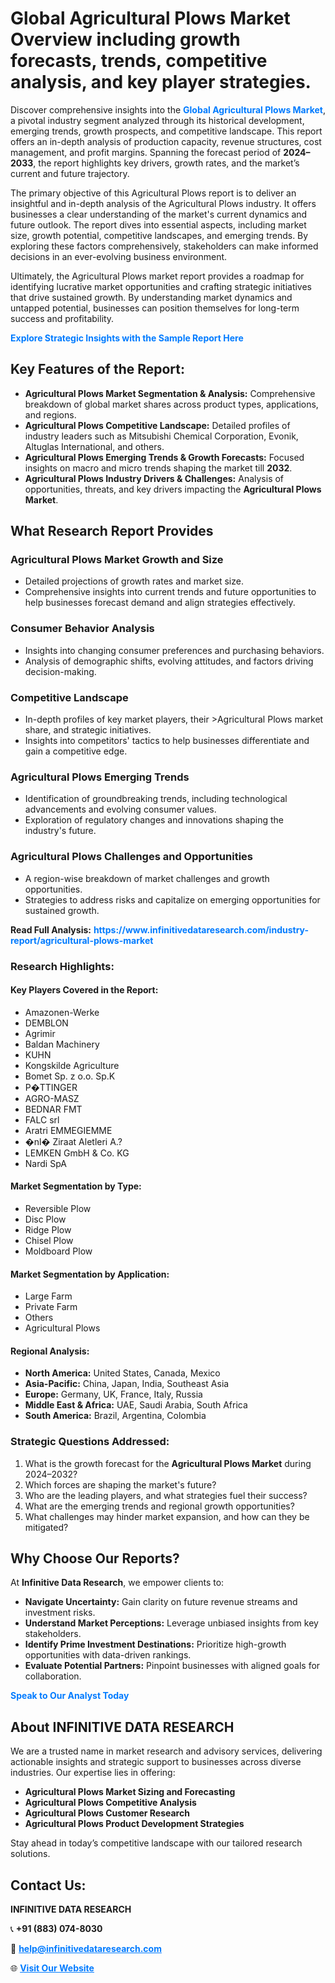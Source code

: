 <h1>Global Agricultural Plows Market Overview including growth forecasts, trends, competitive analysis, and key player strategies.</h1>
<p>
Discover comprehensive insights into the 
<a href="https://www.infinitivedataresearch.com/industry-report/agricultural-plows-market" rel="dofollow" style="color: #007BFF; text-decoration: none;"><strong>Global Agricultural Plows Market</strong></a>, a pivotal industry segment analyzed through its historical development, emerging trends, growth prospects, and competitive landscape. This report offers an in-depth analysis of production capacity, revenue structures, cost management, and profit margins. Spanning the forecast period of <strong>2024–2033</strong>, the report highlights key drivers, growth rates, and the market’s current and future trajectory.
</p>
<p>
The primary objective of this Agricultural Plows report is to deliver an insightful and in-depth analysis of the Agricultural Plows industry. It offers businesses a clear understanding of the market's current dynamics and future outlook. The report dives into essential aspects, including market size, growth potential, competitive landscapes, and emerging trends. By exploring these factors comprehensively, stakeholders can make informed decisions in an ever-evolving business environment.
</p>
<p>
Ultimately, the Agricultural Plows market report provides a roadmap for identifying lucrative market opportunities and crafting strategic initiatives that drive sustained growth. By understanding market dynamics and untapped potential, businesses can position themselves for long-term success and profitability.
</p>
<p>
<a href="https://www.infinitivedataresearch.com/request-sample/reportId=103696" style="color: #007BFF; text-decoration: none;"><strong>Explore Strategic Insights with the Sample Report Here</strong></a>
</p>

<h2>Key Features of the Report:</h2>
<ul>
<li><strong>Agricultural Plows Market Segmentation & Analysis:</strong> Comprehensive breakdown of global market shares across product types, applications, and regions.</li>
<li><strong>Agricultural Plows Competitive Landscape:</strong> Detailed profiles of industry leaders such as Mitsubishi Chemical Corporation, Evonik, Altuglas International, and others.</li>
<li><strong>Agricultural Plows Emerging Trends & Growth Forecasts:</strong> Focused insights on macro and micro trends shaping the market till <strong>2032</strong>.</li>
<li><strong>Agricultural Plows Industry Drivers & Challenges:</strong> Analysis of opportunities, threats, and key drivers impacting the <strong>Agricultural Plows Market</strong>.</li>
</ul>

<h2>What Research Report Provides</h2>
<h3>Agricultural Plows Market Growth and Size</h3>
<ul>
<li>Detailed projections of growth rates and market size.</li>
<li>Comprehensive insights into current trends and future opportunities to help businesses forecast demand and align strategies effectively.</li>
</ul>

<h3>Consumer Behavior Analysis</h3>
<ul>
<li>Insights into changing consumer preferences and purchasing behaviors.</li>
<li>Analysis of demographic shifts, evolving attitudes, and factors driving decision-making.</li>
</ul>

<h3>Competitive Landscape</h3>
<ul>
<li>In-depth profiles of key market players, their >Agricultural Plows market share, and strategic initiatives.</li>
<li>Insights into competitors' tactics to help businesses differentiate and gain a competitive edge.</li>
</ul>

<h3>Agricultural Plows Emerging Trends</h3>
<ul>
<li>Identification of groundbreaking trends, including technological advancements and evolving consumer values.</li>
<li>Exploration of regulatory changes and innovations shaping the industry's future.</li>
</ul>

<h3>Agricultural Plows Challenges and Opportunities</h3>
<ul>
<li>A region-wise breakdown of market challenges and growth opportunities.</li>
<li>Strategies to address risks and capitalize on emerging opportunities for sustained growth.</li>
</ul>
<p><strong>Read Full Analysis:</strong> <a href="https://www.infinitivedataresearch.com/industry-report/agricultural-plows-market" rel="dofollow" style="color: #007BFF; text-decoration: none;"><strong>https://www.infinitivedataresearch.com/industry-report/agricultural-plows-market</strong></a></p>
<h3>Research Highlights:</h3>
<h4>Key Players Covered in the Report:</h4>
<ul><li>Amazonen-Werke</li><li>DEMBLON</li><li>Agrimir</li><li>Baldan Machinery</li><li>KUHN</li><li>Kongskilde Agriculture</li><li>Bomet Sp. z o.o. Sp.K</li><li>P�TTINGER</li><li>AGRO-MASZ</li><li>BEDNAR FMT</li><li>FALC srl</li><li>Aratri EMMEGIEMME</li><li>�nl� Ziraat Aletleri A.?</li><li>LEMKEN GmbH &amp; Co. KG</li><li>Nardi SpA</li></ul>
<h4>Market Segmentation by Type:</h4>
<ul><li>Reversible Plow</li><li>Disc Plow</li><li>Ridge Plow</li><li>Chisel Plow</li><li>Moldboard Plow</li></ul>
<h4>Market Segmentation by Application:</h4>
<ul><li>Large Farm</li><li>Private Farm</li><li>Others</li><li>Agricultural Plows</li></ul>

<h4>Regional Analysis:</h4>
<ul>
<li><strong>North America:</strong> United States, Canada, Mexico</li>
<li><strong>Asia-Pacific:</strong> China, Japan, India, Southeast Asia</li>
<li><strong>Europe:</strong> Germany, UK, France, Italy, Russia</li>
<li><strong>Middle East & Africa:</strong> UAE, Saudi Arabia, South Africa</li>
<li><strong>South America:</strong> Brazil, Argentina, Colombia</li>
</ul>

<h3>Strategic Questions Addressed:</h3>
<ol>
<li>What is the growth forecast for the <strong>Agricultural Plows Market</strong> during 2024–2032?</li>
<li>Which forces are shaping the market's future?</li>
<li>Who are the leading players, and what strategies fuel their success?</li>
<li>What are the emerging trends and regional growth opportunities?</li>
<li>What challenges may hinder market expansion, and how can they be mitigated?</li>
</ol>

<h2>Why Choose Our Reports?</h2>
<p>At <strong>Infinitive Data Research</strong>, we empower clients to:</p>
<ul>
<li><strong>Navigate Uncertainty:</strong> Gain clarity on future revenue streams and investment risks.</li>
<li><strong>Understand Market Perceptions:</strong> Leverage unbiased insights from key stakeholders.</li>
<li><strong>Identify Prime Investment Destinations:</strong> Prioritize high-growth opportunities with data-driven rankings.</li>
<li><strong>Evaluate Potential Partners:</strong> Pinpoint businesses with aligned goals for collaboration.</li>
</ul>
<p><a href="https://www.infinitivedataresearch.com/industry-report/agricultural-plows-market" rel="dofollow" style="color: #007BFF; text-decoration: none;"><strong>Speak to Our Analyst Today</strong></a></p>

<h2>About INFINITIVE DATA RESEARCH</h2>
<p>We are a trusted name in market research and advisory services, delivering actionable insights and strategic support to businesses across diverse industries. Our expertise lies in offering:</p>
<ul>
<li><strong>Agricultural Plows Market Sizing and Forecasting</strong></li>
<li><strong>Agricultural Plows Competitive Analysis</strong></li>
<li><strong>Agricultural Plows Customer Research</strong></li>
<li><strong>Agricultural Plows Product Development Strategies</strong></li>
</ul>
<p>Stay ahead in today’s competitive landscape with our tailored research solutions.</p>

<h2>Contact Us:</h2>
<p><strong>INFINITIVE DATA RESEARCH</strong></p>
<p>📞 <strong>+91 (883) 074-8030</strong></p>
<p>📧 <strong><a href="mailto:help@infinitivedataresearch.com" style="color: #007BFF;">help@infinitivedataresearch.com</a></strong></p>
<p>🌐 <strong><a href="https://www.infinitivedataresearch.com" rel="dofollow" style="color: #007BFF;">Visit Our Website</a></strong></p>